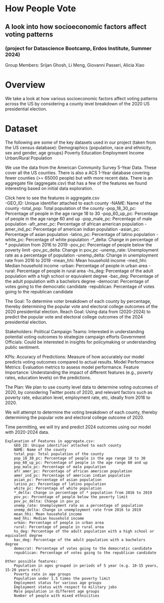 # How People Vote
## A look into how socioeconomic factors affect voting patterns
### (project for Datascience Bootcamp, Erdos Institute, Summer 2024)

Group Members: Srijan Ghosh, Li Meng, Giovanni Passeri, Alicia Xiao

# Overview
We take a look at how various socioeconomic factors affect voting patterns across the US by considering a county level breakdown of the 2020 US presidential election.



# Dataset
The following are some of the key datasets used in our project (taken from the US census database):
    Demographics {population, race and ethnicity, sex and gender, age groups}
    Poverty
    Education
    Employment
    Income
    Urban/Rural Population
    
We use the data from the American Community Survey 5-Year Data. These cover all the US counties. There is also a ACS 1-Year database covering fewer counties (>= 65000 people) but with more recent data.
There is an aggregate file (aggregate.csv) that has a few of the features we found interesting based on initial data exploration.
<detail>
    <summary>Click here to see the features in aggregate.csv</summary>
    -GEO_ID: Unique identifier attached to each county
    -NAME: Name of the county
    -total_pop: Total population of the county
    -pop_18_30_pc: Percentage of people in the age range 18 to 30
    -pop_60_up_pc: Percentage of people in the age range 60 and up
    -pop_male_pc: Percentage of male population
    -afr_amer_pc: Percentage of african american population
    -amer_ind_pc: Percentage of american indian population
    -asian_pc: Percentage of asian population
    -latino_pc: Percentage of latino population
    -white_pc: Percentage of white population
    -*_delta: Change in percentage of * population from 2016 to 2019
    -pov_pc: Percentage of people below the poverty limit
    -pov_pc_delta: Change in pov_pc
    -unemp_rate: Unemployment rate as a percentage of population
    -unemp_delta: Change in unemployment rate from 2016 to 2019
    -mean_hhi: Mean household income
    -med_hhi: Median household income
    -urban: Percentage of people in urban area
    -rural: Percentage of people in rural area
    -hs_deg: Percentage of the adult population with a high school or equivalent degree
    -bac_deg: Percentage of the adult population with a bachelors degree
    -democrat: Percentage of votes going to the democratic candidate
    -republican: Percentage of votes going to the republican candidate
</detail> 


The Goal: To determine voter breakdown of each county by percentage, thereby determining the popular vote and electoral college outcomes of the 2020 presidential election. 
Reach Goal: Using data from (2020-2024) to predict the popular vote and electoral college outcomes of the 2024 presidential election.

Stakeholders: 
Political Campaign Teams: Interested in understanding potential voting outcomes to strategize campaign efforts
Government Officials: Could be interested in insights for policymaking or understanding public sentiment.

KPIs: 
Accuracy of Predictions: Measure of how accurately our model predicts voting outcomes compared to actual results.
Model Performance Metrics: Evaluation metrics to assess model performance.
Feature Importance: Understanding the impact of different features (e.g., poverty rates, education levels) on the predictions.

The Plan:
We plan to use county level data to determine voting outcomes of 2020, by considering Twitter posts of 2020, and relevant factors such as poverty rate, education level, employment rate, etc, ideally from 2016 to 2020. 

We will attempt to determine the voting breakdown of each county, thereby determining the popular vote and electoral college outcome of 2020.

Time permitting, we will try and predict 2024 outcomes using our model with 2020-2024 data.


    Explanation of Features in aggregate.csv:
        GEO_ID: Unique identifier attached to each county
        NAME: Name of the county
        total_pop: Total population of the county
        pop_18_30_pc: Percentage of people in the age range 18 to 30
        pop_60_up_pc: Percentage of people in the age range 60 and up
        pop_male_pc: Percentage of male population
        afr_amer_pc: Percentage of african american population
        amer_ind_pc: Percentage of american indian population
        asian_pc: Percentage of asian population
        latino_pc: Percentage of latino population
        white_pc: Percentage of white population
        *_delta: Change in percentage of * population from 2016 to 2019
        pov_pc: Percentage of people below the poverty limit
        pov_pc_delta: Change in pov_pc
        unemp_rate: Unemployment rate as a percentage of population
        unemp_delta: Change in unemployment rate from 2016 to 2019
        mean_hhi: Mean household income
        med_hhi: Median household income
        urban: Percentage of people in urban area
        rural: Percentage of people in rural area
        hs_deg: Percentage of the adult population with a high school or equivalent degree
        bac_deg: Percentage of the adult population with a bachelors degree
        democrat: Percentage of votes going to the democratic candidate
        republican: Percentage of votes going to the republican candidate

    Other possible features:
        Population in ages grouped in periods of 5 year (e.g. 10-15 years, 15-20 years etc)
        Poverty rate in age groups
        Population under 1.5 times the poverty limit
        Employment status for various age groups
        Employment status with respect to military jobs
        Male population in different age groups
        Number of people with mixed ethnicities
